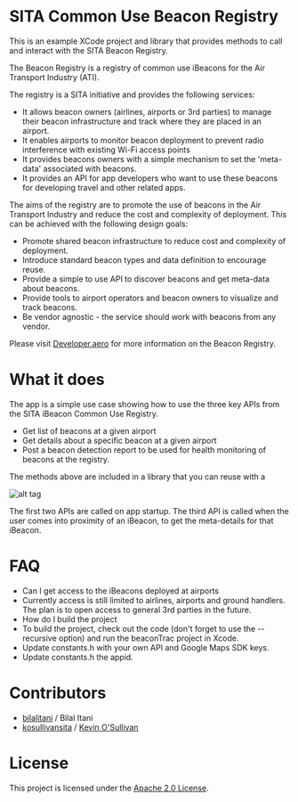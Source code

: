 
SITA Common Use Beacon Registry
============

This is an example XCode project and library that provides methods to call and interact with the SITA Beacon Registry.

The Beacon Registry is a registry of common use iBeacons for the Air Transport Industry (ATI).

The registry is a SITA initiative and provides the following services:

- It allows beacon owners (airlines, airports or 3rd parties) to manage their beacon infrastructure and track where they are placed in an airport.
- It enables airports to monitor beacon deployment to prevent radio interference with existing Wi-Fi access points
- It provides beacons owners with a simple mechanism to set the 'meta-data' associated with beacons.
- It provides an API for app developers who want to use these beacons for developing travel and other related apps.

The aims of the registry are to promote the use of beacons in the Air Transport Industry and reduce the cost and complexity of deployment. This can be achieved with the following design goals:

- Promote shared beacon infrastructure to reduce cost and complexity of deployment.
- Introduce standard beacon types and data definition to encourage reuse.
- Provide a simple to use API to discover beacons and get meta-data about beacons.
- Provide tools to airport operators and beacon owners to visualize and track beacons.
- Be vendor agnostic - the service should work with beacons from any vendor.

Please visit [Developer.aero](http://www.developer.aero) for more information on the Beacon Registry.

What it does
============

The app is a simple use case showing how to use the three key APIs from the SITA iBeacon Common Use Registry. 

- Get list of beacons at a given airport
- Get details about a specific beacon at a given airport
- Post a beacon detection report to be used for health monitoring of beacons at the registry.

The methods above are included in a library that you can reuse  with a


![alt tag](https://raw.github.com/username/projectname/branch/path/to/img.png)




The first two APIs are called on app startup. The third API is called when the user comes into proximity of an iBeacon, to get the meta-details for that iBeacon.

FAQ
===
- Can I get access to the iBeacons deployed at airports
- Currently access is still limited to airlines, airports and ground handlers. The plan is to open access to general 3rd parties in the future. 
- How do I build the project
- To build the project, check out the code (don't forget to use the --recursive option) and run the beaconTrac project in Xcode.
- Update constants.h with your own API and Google Maps SDK keys.  
- Update constants.h the appid.


Contributors
============
* [bilalitani](https://github.com/bilalitani) / Bilal Itani
* [kosullivansita](https://github.com/kosullivansita) / [Kevin O'Sullivan](http://www.sita.aero/surveys-reports/sita-lab)

License
=======

This project is licensed under the [Apache 2.0 License](http://www.apache.org/licenses/LICENSE-2.0.html).
